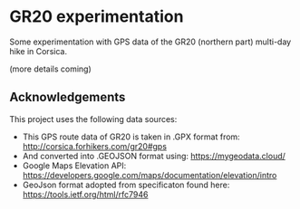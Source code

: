 # GR20 experimentation
Some experimentation with GPS data of the GR20 (northern part) multi-day hike in Corsica. 

(more details coming)

## Acknowledgements
This project uses the following data sources:

* This GPS route data of GR20 is taken in .GPX format from: http://corsica.forhikers.com/gr20#gps
* And converted into .GEOJSON format using: https://mygeodata.cloud/
* Google Maps Elevation API: https://developers.google.com/maps/documentation/elevation/intro
* GeoJson format adopted from specificaton found here: https://tools.ietf.org/html/rfc7946

